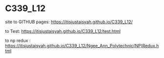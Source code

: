 # C339_L12

site to GITHUB pages: https://itisjustaisyah.github.io/C339_L12/

to Test: https://itisjustaisyah.github.io/C339_L12/test.html

to np redux : https://itisjustaisyah.github.io/C339_L12/Ngee_Ann_Polytechnic(NP)Redux.html
